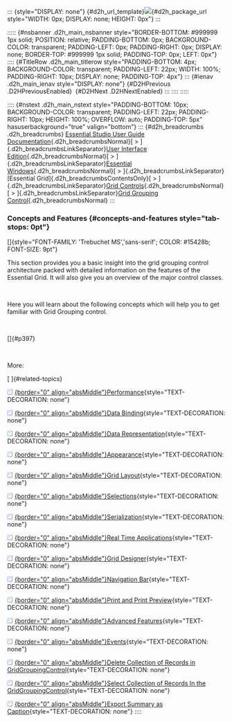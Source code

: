 ::: {style="DISPLAY: none"}
[](ms-xhelp:///?Id=d2h_url_template){#d2h_url_template}![](!package_url!){#d2h_package_url style="WIDTH: 0px; DISPLAY: none; HEIGHT: 0px"}
:::

::::: {#nsbanner .d2h_main_nsbanner style="BORDER-BOTTOM: #999999 1px solid; POSITION: relative; PADDING-BOTTOM: 0px; BACKGROUND-COLOR: transparent; PADDING-LEFT: 0px; PADDING-RIGHT: 0px; DISPLAY: none; BORDER-TOP: #999999 1px solid; PADDING-TOP: 0px; LEFT: 0px"}
:::: {#TitleRow .d2h_main_titlerow style="PADDING-BOTTOM: 4px; BACKGROUND-COLOR: transparent; PADDING-LEFT: 22px; WIDTH: 100%; PADDING-RIGHT: 10px; DISPLAY: none; PADDING-TOP: 4px"}
::: {#ienav .d2h_main_ienav style="DISPLAY: none"}
[](ms-xhelp:///?Id=52b77a82-cf60-44ab-86f4-33899cb6e2d0){#D2HPrevious .D2HPreviousEnabled}  [](ms-xhelp:///?Id=dcc55579-6b70-49a6-8183-324dde37eb94){#D2HNext .D2HNextEnabled}
:::
::::
:::::

:::: {#nstext .d2h_main_nstext style="PADDING-BOTTOM: 10px; BACKGROUND-COLOR: transparent; PADDING-LEFT: 22px; PADDING-RIGHT: 10px; HEIGHT: 100%; OVERFLOW: auto; PADDING-TOP: 5px" hasuserbackground="true" valign="bottom"}
::: {#d2h_breadcrumbs .d2h_breadcrumbs}
[Essential Studio User Guide Documentation](ms-xhelp:///?Id=12457748-09e3-4d74-a240-8e049cedf030){.d2h_breadcrumbsNormal}[ \> ]{.d2h_breadcrumbsLinkSeparator}[User Interface Edition](ms-xhelp:///?Id=c29296b7-531c-413b-a0ec-488ca1f7f669){.d2h_breadcrumbsNormal}[ \> ]{.d2h_breadcrumbsLinkSeparator}[Essential Windows](ms-xhelp:///?Id=e60759d8-47a4-4570-9d7a-16a68d63f2ea){.d2h_breadcrumbsNormal}[ \> ]{.d2h_breadcrumbsLinkSeparator}[Essential Grid]{.d2h_breadcrumbsContentsOnly}[ \> ]{.d2h_breadcrumbsLinkSeparator}[Grid Controls](ms-xhelp:///?Id=bf2d70d7-33dc-4c67-a55d-4fcf8d51dc2b){.d2h_breadcrumbsNormal}[ \> ]{.d2h_breadcrumbsLinkSeparator}[Grid Grouping Control](ms-xhelp:///?Id=5fcc9f60-cb19-43ad-bf98-72850f7d4f48){.d2h_breadcrumbsNormal}
:::

### Concepts and Features {#concepts-and-features style="tab-stops: 0pt"}

[]{style="FONT-FAMILY: 'Trebuchet MS','sans-serif'; COLOR: #15428b; FONT-SIZE: 9pt"} 

This section provides you a basic insight into the grid grouping control architecture packed with detailed information on the features of the Essential Grid. It will also give you an overview of the major control classes.

 

Here you will learn about the following concepts which will help you to get familiar with Grid Grouping control.

 

[]{#p397} 

 

More:

[ ]{#related-topics}

[![](button.gif){border="0" align="absMiddle"}Performance](ms-xhelp:///?Id=5683869c-649c-4c5d-aab8-bfa5510ca33a){style="TEXT-DECORATION: none"}

[![](button.gif){border="0" align="absMiddle"}Data Binding](ms-xhelp:///?Id=8e3819d1-b57d-4f18-886e-299ccf0b39e2){style="TEXT-DECORATION: none"}

[![](button.gif){border="0" align="absMiddle"}Data Representation](ms-xhelp:///?Id=f65faf19-5761-4b64-87f5-979bcde6e8dc){style="TEXT-DECORATION: none"}

[![](button.gif){border="0" align="absMiddle"}Appearance](ms-xhelp:///?Id=8000625c-29ba-4604-b9b7-426e9e30a6ba){style="TEXT-DECORATION: none"}

[![](button.gif){border="0" align="absMiddle"}Grid Layout](ms-xhelp:///?Id=badb3c1e-fc4c-4379-985a-7cd2e5d4d40a){style="TEXT-DECORATION: none"}

[![](button.gif){border="0" align="absMiddle"}Selections](ms-xhelp:///?Id=164a3416-1f1a-410a-a663-b92dd7d18b5e){style="TEXT-DECORATION: none"}

[![](button.gif){border="0" align="absMiddle"}Serialization](ms-xhelp:///?Id=63553e13-948a-4b51-bbc2-2b300f7d7d8e){style="TEXT-DECORATION: none"}

[![](button.gif){border="0" align="absMiddle"}Real Time Applications](ms-xhelp:///?Id=b38edfaf-2a68-4f67-a3eb-d190c9d22bdb){style="TEXT-DECORATION: none"}

[![](button.gif){border="0" align="absMiddle"}Grid Designer](ms-xhelp:///?Id=327b2602-9691-4905-819b-3565a3049263){style="TEXT-DECORATION: none"}

[![](button.gif){border="0" align="absMiddle"}Navigation Bar](ms-xhelp:///?Id=540ab69b-4826-41ab-9d73-4e48d1e79abb){style="TEXT-DECORATION: none"}

[![](button.gif){border="0" align="absMiddle"}Print and Print Preview](ms-xhelp:///?Id=7e508418-4f0a-41b1-8ba7-c2d74b53f999){style="TEXT-DECORATION: none"}

[![](button.gif){border="0" align="absMiddle"}Advanced Features](ms-xhelp:///?Id=86277a82-d7e5-4f37-8605-c39069f2936e){style="TEXT-DECORATION: none"}

[![](button.gif){border="0" align="absMiddle"}Events](ms-xhelp:///?Id=53b6e7b9-c85f-4f0a-bc41-10705a7d63a2){style="TEXT-DECORATION: none"}

[![](button.gif){border="0" align="absMiddle"}Delete Collection of Records in GridGroupingControl](ms-xhelp:///?Id=ffa02ea7-e222-42a9-a912-9048d67b9a1d){style="TEXT-DECORATION: none"}

[![](button.gif){border="0" align="absMiddle"}Select Collection of Records In the GridGroupingControl](ms-xhelp:///?Id=28201133-6555-4a3f-aa16-6d12622129f5){style="TEXT-DECORATION: none"}

[![](button.gif){border="0" align="absMiddle"}Export Summary as Caption](ms-xhelp:///?Id=3d9e3a62-5f8c-412a-b58c-614f42ce5414){style="TEXT-DECORATION: none"}
::::
